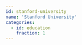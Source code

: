 ```yaml
---
id: stanford-university
name: 'Stanford University'
categories:
  - id: education
    fraction: 1
---
```

